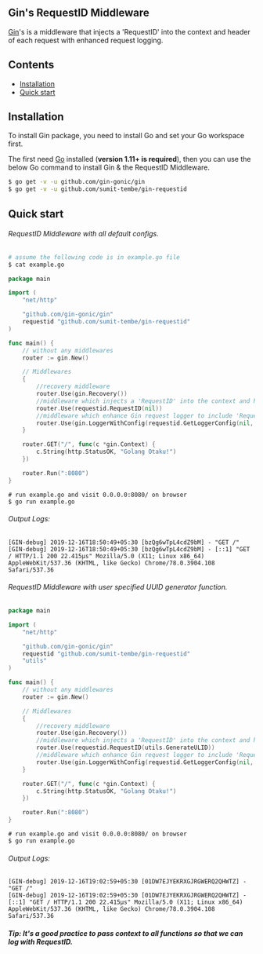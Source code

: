 ## Gin's RequestID Middleware

[Gin](https://github.com/gin-gonic/gin)'s is a middleware that injects a 'RequestID' into the context and header of each request with enhanced request logging.

## Contents

- [Installation](#installation)
- [Quick start](#quick-start)

## Installation

To install Gin package, you need to install Go and set your Go workspace first.

The first need [Go](https://golang.org/) installed (**version 1.11+ is required**), then you can use the below Go command to install Gin & the RequestID Middleware.

```sh
$ go get -v -u github.com/gin-gonic/gin
$ go get -v -u github.com/sumit-tembe/gin-requestid
```

## Quick start

###### RequestID Middleware with all default configs.

```sh
# assume the following code is in example.go file
$ cat example.go
```

```go
package main

import (
	"net/http"

	"github.com/gin-gonic/gin"
	requestid "github.com/sumit-tembe/gin-requestid"
)

func main() {
	// without any middlewares
	router := gin.New()

	// Middlewares
	{
		//recovery middleware
		router.Use(gin.Recovery())
		//middleware which injects a 'RequestID' into the context and header of each request.
		router.Use(requestid.RequestID(nil))
		//middleware which enhance Gin request logger to include 'RequestID'
		router.Use(gin.LoggerWithConfig(requestid.GetLoggerConfig(nil, nil, nil)))
	}

	router.GET("/", func(c *gin.Context) {
		c.String(http.StatusOK, "Golang Otaku!")
	})

	router.Run(":8080")
}

```
```
# run example.go and visit 0.0.0.0:8080/ on browser
$ go run example.go
```

###### Output Logs:
```
[GIN-debug] 2019-12-16T18:50:49+05:30 [bzQg6wTpL4cdZ9bM] - "GET /"
[GIN-debug] 2019-12-16T18:50:49+05:30 [bzQg6wTpL4cdZ9bM] - [::1] "GET / HTTP/1.1 200 22.415µs" Mozilla/5.0 (X11; Linux x86_64) AppleWebKit/537.36 (KHTML, like Gecko) Chrome/78.0.3904.108 Safari/537.36
```
###### RequestID Middleware with user specified UUID generator function.
```go
package main

import (
	"net/http"

	"github.com/gin-gonic/gin"
	requestid "github.com/sumit-tembe/gin-requestid"
	"utils"
)

func main() {
	// without any middlewares
	router := gin.New()

	// Middlewares
	{
		//recovery middleware
		router.Use(gin.Recovery())
		//middleware which injects a 'RequestID' into the context and header of each request.
		router.Use(requestid.RequestID(utils.GenerateULID))
		//middleware which enhance Gin request logger to include 'RequestID'
		router.Use(gin.LoggerWithConfig(requestid.GetLoggerConfig(nil, nil, nil)))
	}

	router.GET("/", func(c *gin.Context) {
		c.String(http.StatusOK, "Golang Otaku!")
	})

	router.Run(":8080")
}
```
```
# run example.go and visit 0.0.0.0:8080/ on browser
$ go run example.go
```
###### Output Logs:
```
[GIN-debug] 2019-12-16T19:02:59+05:30 [01DW7EJYEKRXGJRGWERQ2QHWTZ] - "GET /"
[GIN-debug] 2019-12-16T19:02:59+05:30 [01DW7EJYEKRXGJRGWERQ2QHWTZ] - [::1] "GET / HTTP/1.1 200 22.415µs" Mozilla/5.0 (X11; Linux x86_64) AppleWebKit/537.36 (KHTML, like Gecko) Chrome/78.0.3904.108 Safari/537.36

```

##### Tip: It's a good practice to pass context to all functions so that we can log with RequestID.